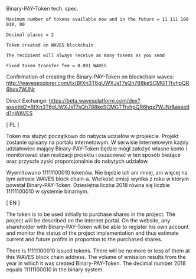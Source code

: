 
Binary-PAY-Token tech. spec.

    Maximum number of tokens available now and in the future = 11 111 100 010, 00

    Decimal places = 2

    Token created on WAVES blockchain

    The recipient will always receive as many tokens as you send

    Fixed token transfer fee = 0.001 WAVES

Confirmation of creating the Binary-PAY-Token on blockchain waves:
http://wavesexplorer.com/tx/BfXn3T6gUWXJsT7sQh788keSCMGTTtvhpQR6hqx7WJNr

Direct Exchange:
https://beta.wavesplatform.com/dex?assetId2=BfXn3T6gUWXJsT7sQh788keSCMGTTtvhpQR6hqx7WJNr&assetId1=WAVES

[ PL ]

Token ma służyć początkowo do nabycia udziałów w projekcie. Projekt zostanie opisany na portalu internetowym. W serwisie internetowym każdy udziałowiec mający Binary-PAY-Token będzie mógł założyć własne konto i monitorować stan realizacji projektu i oszacować w ten sposób bieżące oraz przyszłe zyski proporcjonalnie do nabytych udziałów.

Wyemitowano 11111100010 tokenów. Nie będzie ich ani mniej, ani więcej na tym adresie WAVES block chain-a. Wielkość emisji wynika z roku w którym powstał Binary-PAY-Token. Dziesiętna liczba 2018 równa się liczbie 11111100010 w systemie binarnym.

[ EN ]

The token is to be used initially to purchase shares in the project. The project will be described on the internet portal. On the website, any shareholder with Binary-PAY-Token will be able to register his own account and monitor the status of the project implementation and thus estimate current and future profits in proportion to the purchased shares.

There is 11111100010 issued tokens. There will be no more or less of them at this WAVES block chain address. The volume of emission results from the year in which it was created Binary-PAY-Token. The decimal number 2018 equals 11111100010 in the binary system.
